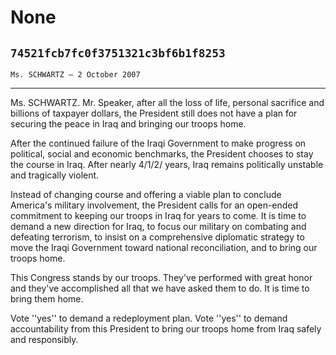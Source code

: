 # None
## `74521fcb7fc0f3751321c3bf6b1f8253`
`Ms. SCHWARTZ — 2 October 2007`

---


Ms. SCHWARTZ. Mr. Speaker, after all the loss of life, personal 
sacrifice and billions of taxpayer dollars, the President still does 
not have a plan for securing the peace in Iraq and bringing our troops 
home.

After the continued failure of the Iraqi Government to make progress 
on political, social and economic benchmarks, the President chooses to 
stay the course in Iraq. After nearly 4/1/2/ years, Iraq remains 
politically unstable and tragically violent.

Instead of changing course and offering a viable plan to conclude 
America's military involvement, the President calls for an open-ended 
commitment to keeping our troops in Iraq for years to come. It is time 
to demand a new direction for Iraq, to focus our military on combating 
and defeating terrorism, to insist on a comprehensive diplomatic 
strategy to move the Iraqi Government toward national reconciliation, 
and to bring our troops home.

This Congress stands by our troops. They've performed with great 
honor and they've accomplished all that we have asked them to do. It is 
time to bring them home.

Vote ''yes'' to demand a redeployment plan. Vote ''yes'' to demand 
accountability from this President to bring our troops home from Iraq 
safely and responsibly.

